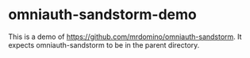 # omniauth-sandstorm-demo

This is a demo of <https://github.com/mrdomino/omniauth-sandstorm>. It expects omniauth-sandstorm to be in the parent directory.
